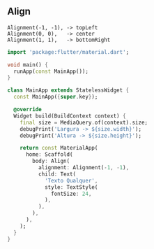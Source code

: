 ## Align

    Alignment(-1, -1), -> topLeft
    Alignment(0, 0),   -> center
    Alignment(1, 1),   -> bottomRight

```dart
import 'package:flutter/material.dart';

void main() {
  runApp(const MainApp());
}

class MainApp extends StatelessWidget {
  const MainApp({super.key});

  @override
  Widget build(BuildContext context) {
    final size = MediaQuery.of(context).size;
    debugPrint('Largura -> ${size.width}');
    debugPrint('Altura -> ${size.height}');

    return const MaterialApp(
      home: Scaffold(
        body: Align(
          alignment: Alignment(-1, -1),
          child: Text(
            'Texto Qualquer',
            style: TextStyle(
              fontSize: 24,
            ),
          ),
        ),
      ),
    );
  }
}
```